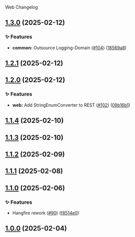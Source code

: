 Web Changelog
<a name="1.3.0"></a>
## [1.3.0](https://www.github.com/SaveApis/SaveApis.Core/releases/tag/v1.3.0) (2025-02-12)

### ✨ Features

* **common:** Outsource Logging-Domain ([#104](https://www.github.com/SaveApis/SaveApis.Core/issues/104)) ([18569a8](https://www.github.com/SaveApis/SaveApis.Core/commit/18569a8e0c58d35cf5d2c36cad7a4ab6f3816dac))

<a name="1.2.1"></a>
## [1.2.1](https://www.github.com/SaveApis/SaveApis.Core/releases/tag/v1.2.1) (2025-02-12)

<a name="1.2.0"></a>
## [1.2.0](https://www.github.com/SaveApis/SaveApis.Core/releases/tag/v1.2.0) (2025-02-12)

### ✨ Features

* **web:** Add StringEnumConverter to REST ([#102](https://www.github.com/SaveApis/SaveApis.Core/issues/102)) ([09b16b1](https://www.github.com/SaveApis/SaveApis.Core/commit/09b16b1354ab3b02fe4f7c2a142b1eede11628cb))

<a name="1.1.4"></a>
## [1.1.4](https://www.github.com/SaveApis/SaveApis.Core/releases/tag/v1.1.4) (2025-02-10)

<a name="1.1.3"></a>
## [1.1.3](https://www.github.com/SaveApis/SaveApis.Core/releases/tag/v1.1.3) (2025-02-10)

<a name="1.1.2"></a>
## [1.1.2](https://www.github.com/SaveApis/SaveApis.Core/releases/tag/v1.1.2) (2025-02-09)

<a name="1.1.1"></a>
## [1.1.1](https://www.github.com/SaveApis/SaveApis.Core/releases/tag/v1.1.1) (2025-02-08)

<a name="1.1.0"></a>
## [1.1.0](https://www.github.com/SaveApis/SaveApis.Core/releases/tag/v1.1.0) (2025-02-06)

### ✨ Features

* Hangfire rework ([#90](https://www.github.com/SaveApis/SaveApis.Core/issues/90)) ([f8514e0](https://www.github.com/SaveApis/SaveApis.Core/commit/f8514e0fbf065deb63e335c231d87c4bb791a549))

<a name="1.0.0"></a>
## [1.0.0](https://www.github.com/SaveApis/SaveApis.Core/releases/tag/v1.0.0) (2025-02-04)


